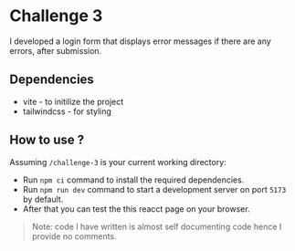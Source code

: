 # Challenge 3

I developed a login form that displays error messages if there are any errors, after submission.

## Dependencies

- vite - to initilize the project
- tailwindcss - for styling


## How to use ?

Assuming `/challenge-3` is your current working directory:

- Run `npm ci` command to install the required dependencies.
- Run `npm run dev` command to start a development server on port `5173` by default.
- After that you can test the this reacct page on your browser.

> Note: code I have written is almost self documenting code hence I provide no comments.

